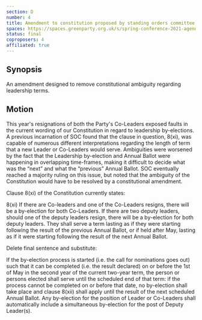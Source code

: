 ```yaml
---
section: D
number: 4
title: Amendment to constitution proposed by standing orders committee (SOC)
spaces: https://spaces.greenparty.org.uk/s/spring-conference-2021-agenda-forum2/?contentId=77397
status: final
coproposers: 4
affiliated: true
---
```

## Synopsis

An amendment designed to remove constitutional ambiguity regarding leadership terms.

## Motion

This year's resignations of both the Party's Co-Leaders exposed faults in the current wording of our Constitution in regard to leadership by-elections. A previous incarnation of SOC found that the clause in question, 8(xi), was capable of numerous different interpretations regarding the length of term that a new Leader or Co-Leaders would serve. Ambiguities were worsened by the fact that the Leadership by-election and Annual Ballot were happening in overlapping time-frames, making it difficult to decide what was the “next” and what the “previous” Annual Ballot. SOC eventually reached a majority ruling on this issue, but noted that the ambiguity of the Constitution would have to be resolved by a constitutional amendment.

Clause 8(xi) of the Constitution currently states:

8(xi) If there are Co-leaders and one of the Co-Leaders resigns, there will be a by-election for both Co-Leaders. If there are two deputy leaders, should one of the deputy leaders resign, there will be a by-election for both deputy leaders. They shall serve a term lasting as if they were starting following the result of the previous Annual Ballot, or if held after May, lasting as if it were starting following the result of the next Annual Ballot.

Delete final sentence and substitute:

If the by-election process is started (i.e. the call for nominations goes out) such that it can be completed (i.e. the result declared) on or before the 1st of May in the second year of the current two-year term, the person or persons elected shall serve until the scheduled end of that term: if the process cannot be completed on or before that date, no by-election shall take place and clause 8(xii) shall apply until the result of the next scheduled Annual Ballot. Any by-election for the position of Leader or Co-Leaders shall automatically include a simultaneous by-election for the post of Deputy Leader(s).
